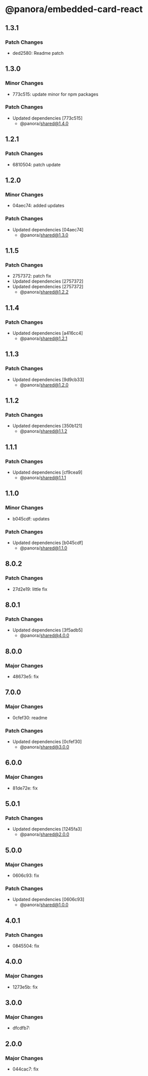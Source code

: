 # @panora/embedded-card-react

## 1.3.1

### Patch Changes

- ded2580: Readme patch

## 1.3.0

### Minor Changes

- 773c515: update minor for npm packages

### Patch Changes

- Updated dependencies [773c515]
  - @panora/shared@1.4.0

## 1.2.1

### Patch Changes

- 6810504: patch update

## 1.2.0

### Minor Changes

- 04aec74: added updates

### Patch Changes

- Updated dependencies [04aec74]
  - @panora/shared@1.3.0

## 1.1.5

### Patch Changes

- 2757372: patch fix
- Updated dependencies [2757372]
- Updated dependencies [2757372]
  - @panora/shared@1.2.2

## 1.1.4

### Patch Changes

- Updated dependencies [a416cc4]
  - @panora/shared@1.2.1

## 1.1.3

### Patch Changes

- Updated dependencies [9d9cb33]
  - @panora/shared@1.2.0

## 1.1.2

### Patch Changes

- Updated dependencies [350b121]
  - @panora/shared@1.1.2

## 1.1.1

### Patch Changes

- Updated dependencies [cf9cea9]
  - @panora/shared@1.1.1

## 1.1.0

### Minor Changes

- b045cdf: updates

### Patch Changes

- Updated dependencies [b045cdf]
  - @panora/shared@1.1.0

## 8.0.2

### Patch Changes

- 27d2e19: little fix

## 8.0.1

### Patch Changes

- Updated dependencies [3f5adb5]
  - @panora/shared@4.0.0

## 8.0.0

### Major Changes

- 48673e5: fix

## 7.0.0

### Major Changes

- 0cfef30: readme

### Patch Changes

- Updated dependencies [0cfef30]
  - @panora/shared@3.0.0

## 6.0.0

### Major Changes

- 81de72e: fix

## 5.0.1

### Patch Changes

- Updated dependencies [1245fa3]
  - @panora/shared@2.0.0

## 5.0.0

### Major Changes

- 0606c93: fix

### Patch Changes

- Updated dependencies [0606c93]
  - @panora/shared@1.0.0

## 4.0.1

### Patch Changes

- 0845504: fix

## 4.0.0

### Major Changes

- 1273e5b: fix

## 3.0.0

### Major Changes

- dfcdfb7:

## 2.0.0

### Major Changes

- 044cac7: fix
